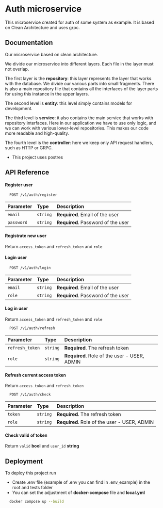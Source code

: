 # Auth microservice

This microservice created for auth of some system as example. It is based on Clean Architecture and uses grpc.

## Documentation

Our microservice based on clean architecture.

We divide our microservice into different layers. Each file in the layer must not overlap.

The first layer is the **repository**: this layer represents the layer that works with the database. We divide our various parts into small fragments. There is also a main repository file that contains all the interfaces of the layer parts for using this instance in the upper layers.

The second level is **entity**: this level simply contains models for development.

The third level is **service**: it also contains the main service that works with repository interfaces. Here in our application we have to use only logic, and we can work with various lower-level repositories. This makes our code more readable and high-quality.

The fourth level is the **controller**: here we keep only API request handlers, such as HTTP or GRPC.

- This project uses postres

## API Reference

#### Register user

```http
  POST /v1/auth/register
```

| Parameter  | Type     | Description                        |
| :--------- | :------- | :--------------------------------- |
| `email`    | `string` | **Required**. Email of the user    |
| `password` | `string` | **Required**. Password of the user |

#### Registrate new user

Return `access_token` and `refresh_token` and `role`

#### Login user

```http
  POST /v1/auth/login
```

| Parameter | Type     | Description                        |
| :-------- | :------- | :--------------------------------- |
| `email`   | `string` | **Required**. Email of the user    |
| `role`    | `string` | **Required**. Password of the user |

#### Log in user

Return `access_token` and `refresh_token` and `role`

```http
  POST /v1/auth/refresh
```

| Parameter       | Type     | Description                                  |
| :-------------- | :------- | :------------------------------------------- |
| `refresh_token` | `string` | **Required**. The refresh token              |
| `role`          | `string` | **Required**. Role of the user - USER, ADMIN |

#### Refresh current access token

Return `access_token` and `refresh_token`

```http
  POST /v1/auth/check
```

| Parameter | Type     | Description                                  |
| :-------- | :------- | :------------------------------------------- |
| `token`   | `string` | **Required**. The refresh token              |
| `role`    | `string` | **Required**. Role of the user - USER, ADMIN |

#### Check valid of token

Return `valid` **bool** and `user_id` **string**

## Deployment

To deploy this project run

- Create .env file (example of .env you can find in .env_example) in the root and tests folder
- You can set the adjustment of **docker-compose** file and **local.yml**

```bash
  docker compose up --build
```
